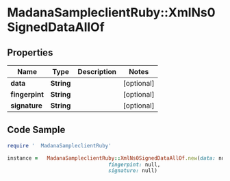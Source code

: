 #   MadanaSampleclientRuby::XmlNs0SignedDataAllOf

## Properties

Name | Type | Description | Notes
------------ | ------------- | ------------- | -------------
**data** | **String** |  | [optional] 
**fingerpint** | **String** |  | [optional] 
**signature** | **String** |  | [optional] 

## Code Sample

```ruby
require '  MadanaSampleclientRuby'

instance =   MadanaSampleclientRuby::XmlNs0SignedDataAllOf.new(data: null,
                                 fingerpint: null,
                                 signature: null)
```


